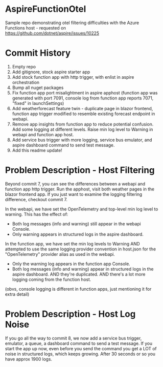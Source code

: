 # AspireFunctionOtel

Sample repo demonstrating otel filtering difficulties with the Azure Functions host - requested on https://github.com/dotnet/aspire/issues/10225

# Commit History

1. Empty repo
2. Add gitignore, stock aspire starter app
3. Add stock function app with http trigger, with enlist in aspire orchestration
4. Bump all nuget packages
5. Fix function app port misalightment in aspire apphost (function app was generated with port 7091, console log from function app reports 7071, "fixed" in launchSettings)
6. Add weatherforecast feature twin - duplicate page in blazor frontend, function app trigger modified to resemble existing forecast endpoint in webapi.
7. Remove app insights from function app to reduce potential confusion. Add some logging at different levels. Raise min log level to Warning in webapi and function app host.
8. Add service bus trigger with more logging, service bus emulator, and aspire dashboard command to send test message.
9. Add this readme update!

# Problem Description - Host Filtering

Beyond commit 7, you can see the differences between a webapi and function app http trigger. Run the apphost, visit both weather pages in the blazor frontend app. If you just want to examine the logging filtering difference, checkout commit 7.

In the webapi, we have set the OpenTelemetry and top-level min log level to warning. This has the effect of:

- Both log messages (info and warning) still appear in the webapi Console.
- Only warning appears in structured logs in the aspire dashboard.

In the function app, we have set the min log levels to Warning AND attempted to use the same logging provider convention in host.json for the "OpenTelemetry" provider alias as used in the webapi.

- Only the warning log appears in the function app Console.
- Both log messages (info and warning) appear in structured logs in the aspire dashboard. AND they're duplicated. AND there's a lot more logging coming from the function host.

(obvs, console logging is different in function apps, just mentioning it for extra detail)

# Problem Description - Host Log Noise

If you go all the way to commit 8, we now add a service bus trigger, emulator, a queue, a dashboard command to send a test message. If you start the app up now, even before you send the command you get a LOT of noise in structured logs, which keeps growing. After 30 seconds or so you have approx 1900 logs.
